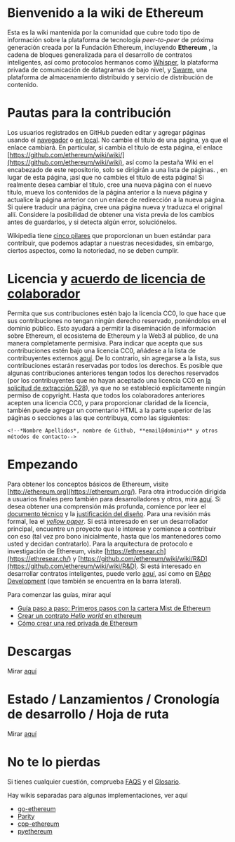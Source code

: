 <!-- TITLE: [Spanish] Home -->



# Bienvenido a la wiki de Ethereum

 Esta es la wiki mantenida por la comunidad que cubre todo tipo de información sobre la plataforma de tecnología  *peer-to-peer*  de próxima generación creada por la Fundación Ethereum, incluyendo **Ethereum** , la cadena de bloques generalizada para el desarrollo de contratos inteligentes, así como protocolos hermanos como [Whisper](http://wikijs.ethereum.wiki/Whisper-pages), la plataforma privada de comunicación de datagramas de bajo nivel, y [Swarm](http://swarm-gateways.net/bzz:/theswarm.eth/), una plataforma de almacenamiento distribuido y servicio de distribución de contenido.

# Pautas para la contribución

 Los usuarios registrados en GitHub pueden editar y agregar páginas usando el [navegador](https://help.github.com/articles/editing-wiki-pages-via-the-online-interface/) o [en local](https://help.github.com/articles/adding-and-editing-wiki-pages-locally/). No cambie el título de una página, ya que el enlace cambiará. En particular, si cambia el título de esta página, el enlace [https://github.com/ethereum/wiki/wiki/](https://github.com/ethereum/wiki/wiki), así como la pestaña Wiki en el encabezado de este repositorio, solo se dirigirán a una lista de páginas. , en lugar de esta página, ¡así que no cambies el título de esta página! Si realmente desea cambiar el título, cree una nueva página con el nuevo título, mueva los contenidos de la página anterior a la nueva página y actualice la página anterior con un enlace de redirección a la nueva página. Si quiere traducir una página, cree una página nueva y traduzca el original allí. Considere la posibilidad de obtener una vista previa de los cambios antes de guardarlos, y si detecta algún error, soluciónelos.

Wikipedia tiene [cinco pilares](https://en.wikipedia.org/wiki/Wikipedia:Five_pillars) que proporcionan un buen estándar para contribuir, que podemos adaptar a nuestras necesidades, sin embargo, ciertos aspectos, como la notoriedad, no se deben cumplir.

# Licencia y [acuerdo de licencia de colaborador](http://wikijs.ethereum.wiki/CC0-license#list-of-contributors)

Permita que sus contribuciones estén bajo la licencia CC0, lo que hace que sus contribuciones no tengan ningún derecho reservado, poniéndolos en el dominio público. Esto ayudará a permitir la diseminación de información sobre Ethereum, el ecosistema de Ethereum y la Web3 al público, de una manera completamente permisiva. Para indicar que acepta que sus contribuciones estén bajo una licencia CC0, añádese a la lista de contribuyentes externos [aquí](http://wikijs.ethereum.wiki/CC0-license#list-of-contributors). De lo contrario, sin agregarse a la lista, sus contribuciones estarán reservadas por todos los derechos. Es posible que algunas contribuciones anteriores tengan todos los derechos reservados (por los contribuyentes que no hayan aceptado una licencia CC0 en [la solicitud de extracción 528](https://github.com/ethereum/wiki/pull/528)), ya que no se estableció explícitamente ningún permiso de copyright. Hasta que todos los colaboradores anteriores acepten una licencia CC0, y para proporcionar claridad de la licencia, también puede agregar un comentario HTML a la parte superior de las páginas o secciones a las que contribuya, como las siguientes:

`<!--*Nombre Apellidos*, nombre de Github, **email@dominio** y otros métodos de contacto-->`

# Empezando

Para obtener los conceptos básicos de Ethereum, visite [http://ethereum.org](https://ethereum.org/). Para otra introducción dirigida a usuarios finales pero también para desarrolladores y otros, mira [aquí](http://wikijs.ethereum.wiki/Ethereum-introduction). Si desea obtener una comprensión más profunda, comience por leer el [documento técnico](https://github.com/ethereum/wiki/wiki/White-Paper) y la [justificación del diseño](https://github.com/ethereum/wiki/wiki/Design-Rationale). Para una revisión más formal, lea el [*yellow paper*](https://ethereum.github.io/yellowpaper/paper.pdf). Si está interesado en ser un desarrollador principal, encuentre un proyecto que le interese y comience a contribuir con eso (tal vez pro bono inicialmente, hasta que los mantenedores como usted y decidan contratarlo). Para la arquitectura de protocolo e investigación de Ethereum, visite [https://ethresear.ch](https://ethresear.ch/) y [https://github.com/ethereum/wiki/wiki/R&D](https://github.com/ethereum/wiki/wiki/R&D). Si está interesado en desarrollar contratos inteligentes, puede verlo [aquí](https://en.wikipedia.org/wiki/Ethereum#Programming_languages), así como en [ÐApp Development](https://github.com/ethereum/wiki/wiki/%C3%90App-Development) (que también se encuentra en la barra lateral).

Para comenzar las guías, mirar aquí
* [Guía paso a paso: Primeros pasos con la cartera Mist de Ethereum](https://medium.com/@attores/step-by-step-guide-getting-started-with-ethereum-mist-wallet-772a3cc99af4)
* [Crear un contrato *Hello world* en ethereum](https://www.ethereum.org/greeter)
* [Cómo crear una red privada de Ethereum](https://omarmetwally.blog/2017/07/25/how-to-create-a-private-ethereum-network/)

# Descargas
Mirar [aquí](http://wikijs.ethereum.wiki/Clients)

# Estado / Lanzamientos / Cronología de desarrollo / Hoja de ruta 
Mirar [aquí](http://wikijs.ethereum.wiki/Releases)

# No te lo pierdas

Si tienes cualquier cuestión, comprueba [FAQS](http://wikijs.ethereum.wiki/FAQS) y el [Glosario](https://github.com/ethereum/wiki/wiki/Glossary).

Hay wikis separadas para algunas implementaciones, ver aquí
* [go-ethereum](https://github.com/ethereum/go-ethereum/wiki)
* [Parity](https://wiki.parity.io/)
* [cpp-ethereum](https://docs.readthedocs.io/en/latest/getting_started.html)
* [pyethereum](https://github.com/ethereum/pyethereum/wiki)